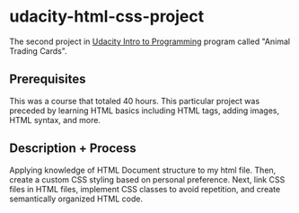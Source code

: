 # udacity-html-css-project
The second project in [Udacity Intro to Programming]([https://www.udacity.com/course/front-end-web-developer-nanodegree--nd001](https://www.udacity.com/course/intro-to-programming-nanodegree--nd000)) program called "Animal Trading Cards".

## Prerequisites
This was a course that totaled 40 hours. This particular project was preceded by learning HTML basics including HTML tags, adding images, HTML syntax, and more. 

## Description + Process
Applying knowledge of HTML Document structure to my html file. Then, create a custom CSS styling based on personal preference. Next, link CSS files in HTML files, implement CSS classes to avoid repetition, and create semantically organized HTML code. 
